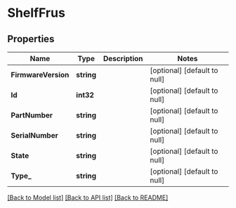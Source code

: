 # ShelfFrus

## Properties
Name | Type | Description | Notes
------------ | ------------- | ------------- | -------------
**FirmwareVersion** | **string** |  | [optional] [default to null]
**Id** | **int32** |  | [optional] [default to null]
**PartNumber** | **string** |  | [optional] [default to null]
**SerialNumber** | **string** |  | [optional] [default to null]
**State** | **string** |  | [optional] [default to null]
**Type_** | **string** |  | [optional] [default to null]

[[Back to Model list]](../README.md#documentation-for-models) [[Back to API list]](../README.md#documentation-for-api-endpoints) [[Back to README]](../README.md)


